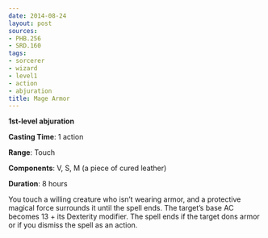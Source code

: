 ```yaml
---
date: 2014-08-24
layout: post
sources:
- PHB.256
- SRD.160
tags:
- sorcerer
- wizard
- level1
- action
- abjuration
title: Mage Armor
---
```


**1st-level abjuration**

**Casting Time**: 1 action

**Range**: Touch

**Components**: V, S, M (a piece of cured leather)

**Duration**: 8 hours

You touch a willing creature who isn’t wearing armor, and a protective magical force surrounds it until the spell ends. The target’s base AC becomes 13 + its Dexterity modifier. The spell ends if the target dons armor or if you dismiss the spell as an action.

